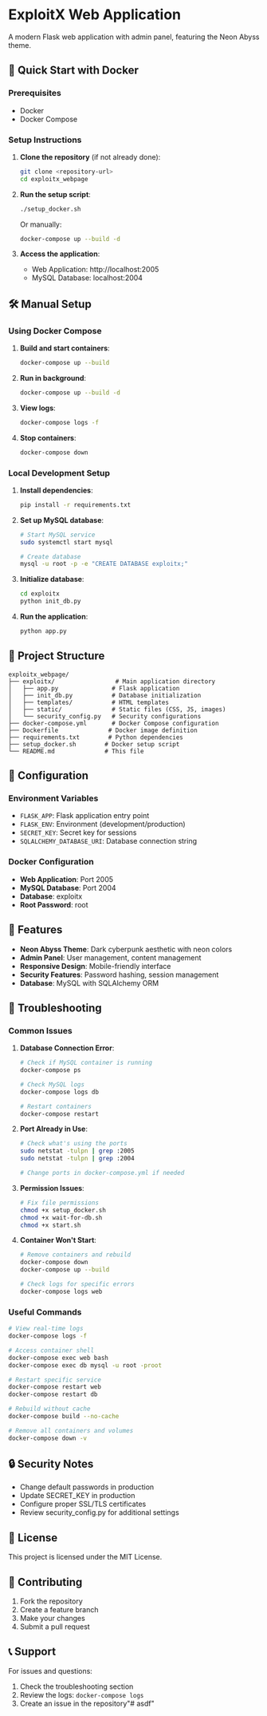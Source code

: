 # ExploitX Web Application

A modern Flask web application with admin panel, featuring the Neon Abyss theme.

## 🚀 Quick Start with Docker

### Prerequisites
- Docker
- Docker Compose

### Setup Instructions

1. **Clone the repository** (if not already done):
   ```bash
   git clone <repository-url>
   cd exploitx_webpage
   ```

2. **Run the setup script**:
   ```bash
   ./setup_docker.sh
   ```

   Or manually:
   ```bash
   docker-compose up --build -d
   ```

3. **Access the application**:
   - Web Application: http://localhost:2005
   - MySQL Database: localhost:2004

## 🛠️ Manual Setup

### Using Docker Compose

1. **Build and start containers**:
   ```bash
   docker-compose up --build
   ```

2. **Run in background**:
   ```bash
   docker-compose up --build -d
   ```

3. **View logs**:
   ```bash
   docker-compose logs -f
   ```

4. **Stop containers**:
   ```bash
   docker-compose down
   ```

### Local Development Setup

1. **Install dependencies**:
   ```bash
   pip install -r requirements.txt
   ```

2. **Set up MySQL database**:
   ```bash
   # Start MySQL service
   sudo systemctl start mysql
   
   # Create database
   mysql -u root -p -e "CREATE DATABASE exploitx;"
   ```

3. **Initialize database**:
   ```bash
   cd exploitx
   python init_db.py
   ```

4. **Run the application**:
   ```bash
   python app.py
   ```

## 📁 Project Structure

```
exploitx_webpage/
├── exploitx/                 # Main application directory
│   ├── app.py               # Flask application
│   ├── init_db.py           # Database initialization
│   ├── templates/           # HTML templates
│   ├── static/              # Static files (CSS, JS, images)
│   └── security_config.py   # Security configurations
├── docker-compose.yml       # Docker Compose configuration
├── Dockerfile              # Docker image definition
├── requirements.txt        # Python dependencies
├── setup_docker.sh        # Docker setup script
└── README.md              # This file
```

## 🔧 Configuration

### Environment Variables

- `FLASK_APP`: Flask application entry point
- `FLASK_ENV`: Environment (development/production)
- `SECRET_KEY`: Secret key for sessions
- `SQLALCHEMY_DATABASE_URI`: Database connection string

### Docker Configuration

- **Web Application**: Port 2005
- **MySQL Database**: Port 2004
- **Database**: exploitx
- **Root Password**: root

## 🎨 Features

- **Neon Abyss Theme**: Dark cyberpunk aesthetic with neon colors
- **Admin Panel**: User management, content management
- **Responsive Design**: Mobile-friendly interface
- **Security Features**: Password hashing, session management
- **Database**: MySQL with SQLAlchemy ORM

## 🐛 Troubleshooting

### Common Issues

1. **Database Connection Error**:
   ```bash
   # Check if MySQL container is running
   docker-compose ps
   
   # Check MySQL logs
   docker-compose logs db
   
   # Restart containers
   docker-compose restart
   ```

2. **Port Already in Use**:
   ```bash
   # Check what's using the ports
   sudo netstat -tulpn | grep :2005
   sudo netstat -tulpn | grep :2004
   
   # Change ports in docker-compose.yml if needed
   ```

3. **Permission Issues**:
   ```bash
   # Fix file permissions
   chmod +x setup_docker.sh
   chmod +x wait-for-db.sh
   chmod +x start.sh
   ```

4. **Container Won't Start**:
   ```bash
   # Remove containers and rebuild
   docker-compose down
   docker-compose up --build
   
   # Check logs for specific errors
   docker-compose logs web
   ```

### Useful Commands

```bash
# View real-time logs
docker-compose logs -f

# Access container shell
docker-compose exec web bash
docker-compose exec db mysql -u root -proot

# Restart specific service
docker-compose restart web
docker-compose restart db

# Rebuild without cache
docker-compose build --no-cache

# Remove all containers and volumes
docker-compose down -v
```

## 🔒 Security Notes

- Change default passwords in production
- Update SECRET_KEY in production
- Configure proper SSL/TLS certificates
- Review security_config.py for additional settings

## 📝 License

This project is licensed under the MIT License.

## 🤝 Contributing

1. Fork the repository
2. Create a feature branch
3. Make your changes
4. Submit a pull request

## 📞 Support

For issues and questions:
1. Check the troubleshooting section
2. Review the logs: `docker-compose logs`
3. Create an issue in the repository"# asdf" 
